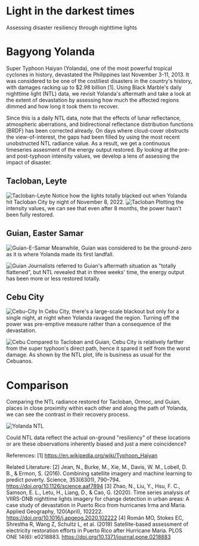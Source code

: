 # Light in the darkest times
 Assessing disaster resiliency through nighttime lights
 
 # Bagyong Yolanda

Super Typhoon Haiyan (Yolanda), one of the most powerful tropical cyclones in history, devastated the Philippines last November 3-11, 2013. It was considered to be one of the costiliest disasters in the country's history, with damages racking up to $2.98 billion [1]. Using Black Marble's daily nighttime light (NTL) data, we revisit Yolanda's aftermath and take a look at the extent of devastation by assessing how much the affected regions dimmed and how long it took them to recover. 

Since this is a daily NTL data, note that the effects of lunar reflectance, atmospheric aberrations, and bidirectional reflectance distribution functions (BRDF) has been corrected already. On days where cloud-cover obstructs the view-of-interest, the gaps had been filled by using the most recent unobstructed NTL radiance value. As a result, we get a continuous timeseries assesment of the energy output restored. By looking at the pre- and post-typhoon intensity values, we develop a lens of assessing the impact of disaster.

## Tacloban, Leyte
![Tacloban-Leyte](https://user-images.githubusercontent.com/59911988/173385678-b299a58e-9fe4-4aa8-bb2a-6de77e2001c1.gif)
Notice how the lights totally blacked out when Yolanda hit Tacloban City by night of November 8, 2022.
![Tacloban](https://user-images.githubusercontent.com/59911988/173388527-55f0d2d9-22cf-40ba-be5c-38fa09e4522c.png)
Plotting the intensity values, we can see that even after 8 months, the power hasn't been fully restored.

## Guian, Easter Samar
![Guian-E-Samar](https://user-images.githubusercontent.com/59911988/173387884-f23c1205-a764-4292-a65e-3612856491cf.gif)
Meanwhile, Guian was considered to be the ground-zero as it is where Yolanda made its first landfall. 

![Guian](https://user-images.githubusercontent.com/59911988/173388576-c78b86a9-850d-46de-9681-b5b714a85c41.png)
Journalists referred to Guian's aftermath situation as "totally flattened", but NTL revealed that in three weeks' time, the energy output has been more or less restored totally.

## Cebu City
![Cebu-City](https://user-images.githubusercontent.com/59911988/173387725-593270e7-6054-4458-9bcb-516017a7d57b.gif)
In Cebu City, there's a large-scale blackout but only for a single night, at night when Yolanda ravaged the region. Turning off the power was pre-emptive measure rather than a consequence of the devastation.

![Cebu](https://user-images.githubusercontent.com/59911988/173388584-f36be2e0-3093-4563-8a25-44ba9a13a327.png)
Compared to Tacloban and Guian, Cebu City is relatively farther from the super typhoon's direct path, hence it spared it self from the worst damage. As shown by the NTL plot, life is business as usual for the Cebuanos.

# Comparison

Comparing the NTL radiance restored for Tacloban, Ormoc, and Guian, places in close proximity within each other and along the path of Yolanda, we can see the contrast in their recovery process.

![Yolanda NTL](https://user-images.githubusercontent.com/59911988/173394599-ee4f3178-15be-4677-a58a-fdf103610855.png)

Could NTL data reflect the actual on-ground "resiliency" of these locations or are these observations inherently biased and just a mere coincidence?

References:
[1] https://en.wikipedia.org/wiki/Typhoon_Haiyan

Related Literature:
[2] Jean, N., Burke, M., Xie, M., Davis, W. M., Lobell, D. B., & Ermon, S. (2016). Combining satellite imagery and machine learning to predict poverty. Science, 353(6301), 790–794. https://doi.org/10.1126/science.aaf7894
[3] Zhao, N., Liu, Y., Hsu, F. C., Samson, E. L., Letu, H., Liang, D., & Cao, G. (2020). Time series analysis of VIIRS-DNB nighttime lights imagery for change detection in urban areas: A case study of devastation in Puerto Rico from hurricanes Irma and Maria. Applied Geography, 120(April), 102222. https://doi.org/10.1016/j.apgeog.2020.102222
[4] Román MO, Stokes EC, Shrestha R, Wang Z, Schultz L, et al. (2019) Satellite-based assessment of electricity restoration efforts in Puerto Rico after Hurricane Maria. PLOS ONE 14(6): e0218883. https://doi.org/10.1371/journal.pone.0218883
